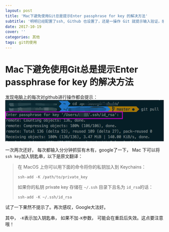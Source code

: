 ```yaml
---
layout: post
title: 'Mac下避免使用Git总是提示Enter passphrase for key 的解决方法'
subtitle: '明明已经配置了ssh, Github 也设置了，还是一操作 Git 就提示输入验证，感谢StackOverFlow再一次拯救了我。'
date: 2017-10-19
cover: ''
categories: 其他
tags: git的使用
---
```



# Mac下避免使用Git总是提示Enter passphrase for key 的解决方法

发现电脑上的每次对github进行操作都会提示：![2017-10-19-git-ssh](/upload_imgs/coverset/2017-10-19-git-ssh.png)

一次两次还好， 每次都输入分分钟抓狂有木有，google了一下， Mac 下可以将 `ssh key`加入钥匙串，以下是原文翻译：
>在 MacOS 上你可以用下面的命令将你的私钥加入到 Keychains：
>
>```shell
>ssh-add -K /path/to/private_key
>```
>如果你的私钥 private key 存储在 `~/.ssh` 目录下且名为 `id_rsa`的话：
>```shell
>ssh-add -K ~/.ssh/id_rsa
>```

试了一下果然不提示了。再次感叹，Google大法好。

其中， `-K`表示加入钥匙串， 如果不加`-K`参数， 可能会在重启后失效。这点要注意哦！